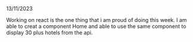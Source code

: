 13/11/2023

Working on react is the one thing that i am proud of doing this week.
I am able to creat a component Home and able to use the same component to display 30 plus hotels from the api.